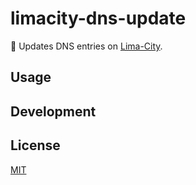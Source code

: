 # limacity-dns-update

🤖 Updates DNS entries on [Lima-City](https://www.lima-city.de/).

## Usage

## Development

## License

[MIT](LICENSE)
